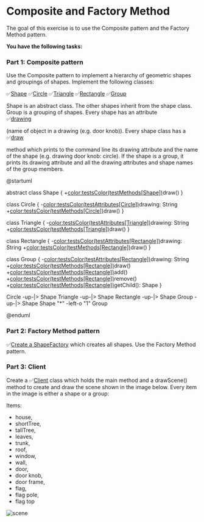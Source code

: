 # Composite and Factory Method

The goal of this exercise is to use the Composite pattern and the Factory Method pattern.

**You have the following tasks:**

### Part 1: Composite pattern

Use the Composite pattern to implement a hierarchy of geometric shapes and groupings of shapes.
Implement the following classes: 

✅[Shape](testClass[Shape]) 
✅[Circle](testClass[Circle])
✅[Triangle](testClass[Triangle]) 
✅[Rectangle](testClass[Rectangle])
✅[Group](testClass[Group]) 

Shape is an abstract class. 
The other shapes inherit from the shape class. Group is a grouping of shapes. Every shape has an attribute  
✅[drawing](testAttributes[Circle],testAttributes[Triangle],testAttributes[Rectangle],testAttributes[Group])

(name of object in a drawing (e.g. door knob)). Every shape class has a 
✅[draw](testMethods[Shape],testMethods[Circle],testMethods[Triangle],testMethods[Rectangle],testMethods[Group])

method which prints 
to the command line its drawing attribute and the name of the shape (e.g. drawing door knob: circle). 
If the shape is a group, it prints its drawing attribute and all the drawing attributes and shape names of the group members. 

@startuml

abstract class Shape {
+<color:testsColor(testMethods[Shape])>draw()</color>
}

class Circle {
-<color:testsColor(testAttributes[Circle])>drawing: String</color>
+<color:testsColor(testMethods[Circle])>draw()</color>
}

class Triangle {
-<color:testsColor(testAttributes[Triangle])>drawing: String</color>
+<color:testsColor(testMethods[Triangle])>draw()</color>
}

class Rectangle {
-<color:testsColor(testAttributes[Rectangle])>drawing: String</color>
+<color:testsColor(testMethods[Rectangle])>draw()</color>
}

class Group {
-<color:testsColor(testAttributes[Rectangle])>drawing: String</color>
+<color:testsColor(testMethods[Rectangle])>draw()</color>
+<color:testsColor(testMethods[Rectangle])>add()</color>
+<color:testsColor(testMethods[Rectangle])>remove()</color>
+<color:testsColor(testMethods[Rectangle])>getChild(): Shape</color>
}

Circle -up-|> Shape 
Triangle -up-|> Shape 
Rectangle -up-|> Shape 
Group -up-|> Shape 
Shape "*" -left-o "1" Group


@enduml

### Part 2: Factory Method pattern

✅[Create a ShapeFactory](testClass[ShapeFactory]) 
which creates all shapes. Use the Factory Method 
pattern.


### Part 3: Client

Create a ✅[Client](testHouse,testDoorKnob,testFlag,testTallTree)
class which holds the main method and a drawScene() method 
to create and draw the scene shown in the image below.
Every item in the image is either a shape or a group:

Items: 
- house, 
- shortTree, 
- tallTree, 
- leaves, 
- trunk, 
- roof, 
- window, 
- wall, 
- door, 
- door knob, 
- door frame, 
- flag, 
- flag pole, 
- flag top

![scene](https://raw.githubusercontent.com/sweIhm/images/master/shape_scene.PNG)
